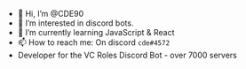 - 👋 Hi, I’m @CDE90
- 👀 I’m interested in discord bots.
- 🌱 I’m currently learning JavaScript & React
- 📫 How to reach me: On discord `cde#4572`
- Developer for the VC Roles Discord Bot - over 7000 servers

<!---
CDE90/CDE90 is a ✨ special ✨ repository because its `README.md` (this file) appears on your GitHub profile.
You can click the Preview link to take a look at your changes.
--->
